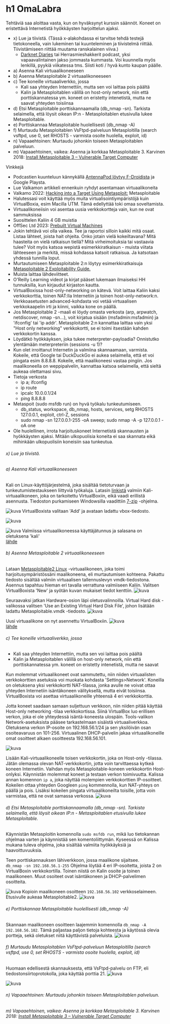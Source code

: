 # h1 OmaLabra

Tehtäviä saa aloittaa vasta, kun on hyväksynyt kurssin säännöt. Koneet on eristettävä Internetistä hyökkäysten harjoittelun ajaksi.

+ x) Lue ja tiivistä. (Tässä x-alakohdassa ei tarvitse tehdä testejä tietokoneella, vain lukeminen tai kuunteleminen ja tiivistelmä riittää. Tiivistämiseen riittää muutama ranskalainen viiva.)
  + [Darknet Diaries](https://darknetdiaries.com/) tai Herrasmieshakkerit podcast, yksi vapaavalintainen jakso jommasta kummasta. Voi kuunnella myös lenkillä, pyykiä viikatessa tms. Siisti koti / hyvä kunto kaupan päälle.
+ a) Asenna Kali virtuaalikoneeseen
+ b) Asenna Metasploitable 2 virtuaalikoneeseen
+ c) Tee koneille virtuaaliverkko, jossa
   + Kali saa yhteyden Internettiin, mutta sen voi laittaa pois päältä
   + Kalin ja Metasploitablen välillä on host-only network, niin että porttiskannatessa ym. koneet on eristetty intenetistä, mutta ne saavat yhteyden toisiinsa
+ d) Etsi Metasploitable porttiskannaamalla (db_nmap -sn). Tarkista selaimella, että löysit oikean IP:n - Metasploitablen etusivulla lukee Metasploitable.
+ e) Porttiskannaa Metasploitable huolellisesti (db_nmap -A)
+ f) Murtaudu Metasploitablen VsFtpd-palveluun Metasploitilla (search vsftpd, use 0, set RHOSTS - varmista osoite huolella, exploit, id)
+ n) Vapaaehtoinen: Murtaudu johonkin toiseen Metasploitablen palveluun.
+ m) Vapaaehtoinen, vaikea: Asenna ja korkkaa Metasploitable 3. Karvinen 2018: [Install Metasploitable 3 – Vulnerable Target Computer](https://terokarvinen.com/2018/install-metasploitable-3-vulnerable-target-computer/)

Vinkkejä
+ Podcastien kuunteluun kännykällä [AntennaPod löytyy F-Droidista](https://f-droid.org/en/packages/de.danoeh.antennapod/) ja Google Playsta.
+ Lue Valkamon artikkeli ennenkuin ryhdyt asentamaan virtuaalikoneita
+ Valkamo 2022: [Hacking into a Target Using Metasploit:](https://tuomasvalkamo.com/PenTestCourse/week-2/) Metasploitable
+ Halutessasi voit käyttää myös muita virtualisointiympäristöjä kuin VirtualBoxia, esim Macilla UTM. Tämä edellyttää toki omaa soveltamista.
+ Virtuaalikoneiisin voi asentaa uusia verkkokortteja vain, kun ne ovat sammuksissa
+ Suosittelen Kaliin 4 GB muistia
+ OffSec Ltd 2023: [Prebuilt Virtual Machines](https://tuomasvalkamo.com/PenTestCourse/week-2/)
+ Jokin tehtävä voi olla vaikea. Tee ja raportoi silloin kaikki mitä osaat. Listaa lähteet, joista hait ohjeita. Onko jotain vielä kokeiltavana? Mitä haasteita on vielä ratkaisun tiellä? Mitä virheimoituksia tai vastaavia tulee? Voit myös katsoa wepistä esimerkkiratkaisun - muista viitata lähteeseen ja merkitä, missä kohdassa katsoit ratkaisua. Ja katsotaan yhdessä tunnilla loput.
+ Murtautumiseen Metasploitable 2:n löytyy esimerkkiratkaisuja [Metasploitable 2 Exploitability Guide.](https://docs.rapid7.com/metasploit/metasploitable-2-exploitability-guide)
+ Muista laittaa lähdeviitteet. 
+ O'Reilly Learning videot ja kirjat pääset lukemaan ilmaiseksi HH tunnuksilla, kun kirjaudut kirjaston kautta.
+ VirtualBoxissa host-only-networking on kätevä. Voit laittaa Kaliin kaksi verkkokorttia, toinen NAT:lla Internetiin ja toinen host-only-network:n. Verkkoasetusten advanced-kohdasta voi vetää virtuaalisen verkkokaapelin irti ja kiinni, vaikka kone on päällä.
+ Jos Metasploitable 2 -maali ei löydy omasta verkosta (arp, arpwatch, netdiscover, nmap -sn...), voit kirjatua sisään (msfadmin:msfadmin) ja 'ifconfig' tai 'ip addr'. Metasploitable 2:n kannattaa laittaa vain yksi "Host only networking" verkkokortti, se ei toimi itsestään kahden verkkokortin kanssa.
+ Löydätkö hyökkäyksen, joka tukee meterpreter-payloadia? Onnistutko ylentämään meterpreteriin (sessions -u 1)?
+ Kun olet irroittanut Internetin ja valmiina skannaamaan, varmista. Kokeile, että Google tai DuckDuckGo ei aukea selaimella, että et voi pingata esim 8.8.8.8. Kokeile, että maalikoneesi vastaa pingiin. Jos maalikoneella on weppipalvelin, kannattaa katsoa selaimella, että sieltä aukeaa olettamasi sivu.
+ Tietoja verkosta
  + ip a; ifconfig
  + ip route
  + ipcalc 10.0.0.1/24
  + ping 8.8.8.8
+ Metaspoit (sudo msfdb run) on hyvä työkalu tunkeutumiseen.
  + db_status, workspace, db_nmap, hosts, services, setg RHOSTS 127.0.0.1, exploit, ctrl-Z, sessions
  + sudo nmap -sn 127.0.0.1-255 -oA sweep; sudo nmap -A -p 127.0.0.1 -oA one
+ Ole huolellinen, irrota harjoituskoneet Internetistä skannausten ja hyökkäysten ajaksi. Mitään ulkopuolisia koneita ei saa skannata eikä mihinkään ulkopuolisiin koneisiin saa tunkeutua.

###### x) Lue ja tiivistä.

###### a) Asenna Kali virtuaalikoneeseen

Kali on Linux-käyttöjärjestelmä, joka sisältää tietoturvaan ja tunkeutumistestaukseen liittyviä työkaluja. Latasin [linkistä](https://cdimage.kali.org/kali-2023.1/kali-linux-2023.1-virtualbox-amd64.7z) valmiin Kali-virtuaalikoneen, joka on tarkoitettu VirtualBoxiin, eikä vaadi erillistä asennusta. Tiedoston purkamiseen Windowsilla vaadittiin [7-zip](https://www.7-zip.org/a/7z2201-x64.exe) -ohjelma.

![kuva](https://user-images.githubusercontent.com/103586741/228532671-41b6a9a9-d060-47d8-829b-d38152cf541b.png)
VirtualBoxista valitaan 'Add' ja avataan ladattu vbox-tiedosto.

![kuva](https://user-images.githubusercontent.com/103586741/228538045-f5ac3670-e48c-4136-a8a3-be49cdab4f50.png)

![kuva](https://user-images.githubusercontent.com/103586741/228539261-16ce9ab5-4183-4a37-bcd4-0111330ba28a.png)
Valmiissa virtuaalikoneessa käyttäjätunnus ja salasana on oletuksena 'kali'  
[lähde](https://www.kali.org/docs/virtualization/import-premade-virtualbox/)

###### b) Asenna Metasploitable 2 virtuaalikoneeseen

Lataan [Metasploitable2 Linux](https://sourceforge.net/projects/metasploitable/) -virtuaalikoneen, joka toimi harjoitusympäristössäni maalikoneena, eli murtautumisen kohteena. Pakattu tiedosto sisältää valmiin virtuaalisen tallennuslevyn vmdk-tiedostona. Asennus tapahtuu hieman eri tavalla verrattuna valmiiseen Kaliin. Valitsen VirtualBoxista 'New' ja syötän kuvan mukaiset tiedot kenttiin. 
![kuva](https://user-images.githubusercontent.com/103586741/228551582-c4bde08a-b3f3-4d3f-94ca-d28aec944418.png)

Seuraavaksi jatkan Hardware-osion läpi oletusvalinnoilla. Virtual Hard disk -valikossa valitsen 'Use an Existing Virtual Hard Disk File', johon lisätään ladattu Metasploitable.vmdk -tiedosto. 
![kuva](https://user-images.githubusercontent.com/103586741/228552382-8e3a0d57-7c3f-4772-a5e9-72fb35c1a098.png)

Uusi virtuaalikone on nyt asennettu VirtualBoxiin. 
![kuva](https://user-images.githubusercontent.com/103586741/228565145-9c217f89-6fdd-4381-9094-8929a64ab7af.png)  
[lähde ](https://www.geeksforgeeks.org/how-to-install-metasploitable-2-in-virtualbox/)

###### c) Tee koneille virtuaaliverkko, jossa
+ Kali saa yhteyden Internettiin, mutta sen voi laittaa pois päältä
+ Kalin ja Metasploitablen välillä on host-only network, niin että porttiskannatessa ym. koneet on eristetty intenetistä, mutta ne saavat

Kun molemmat virtuaalikoneet ovat sammutettu, niin niiden virtuaalisten verkkokorttien asetuksia voi muokata kohdasta 'Settings>Network'. Koneilla on oletuksena yksi verkkokortti NAT-tilassa, jonka avulle ne voivat ottaa yhteyden Internetiin isäntäkoneen välityksellä, mutta eivät toisiinsa. VirtualBoxista voi asettaa virtuaalikoneille yhteensä 4 eri verkkokorttia. 

Jotta koneet saadaan samaan suljettuun verkkoon, niin niiden pitää käyttää Host-only networking -tilaa verkkokortissa. Siinä VirtualBox luo erillisen verkon, joka ei ole yhteydessä isäntä-koneesta ulospäin. Tools-valikon Network-asetuksista pääsee tarkastelmaan sisäistä virtuaaliverkkoa. Oletuksena verkon IP-osoite on 192.168.56.1/24 ja sen yksilöivän osan osoiteavaruus on 101-256. Virtuaalinen DHCP-palvelin jakaa virtuaalikoneille omat osoitteet alkaen osoitteesta 192.168.56.101.  

![kuva](https://user-images.githubusercontent.com/103586741/228588977-27d5d34e-13c4-49f1-9437-e307e59581d0.png)

Lisään Kali-virtuaalikoneelle toisen verkkokortin, joka on Host-only -tilassa. Jätän olemassa olevan NAT-verkkokortin, jotta voin tarvittaessa kytkeä koneen Internetiin. Vaihdan myös Metasploitable-koneen verkkokortin Host-onlyksi. Käynnistän molemmat koneet ja testaan verkon toimivuutta. Kalissa annan komennon `ip a`, joka näyttää molempien verkkokorttien IP-osoitteet. Kokeilen ottaa yhteyden Googleen `ping` kommennolla, kun NAT-yhteys on päällä ja pois. Lisäksi kokeilen pingata virtuaalikoneilta toisille, jotta voin varmistaa, että ne ovat samassa verkossa. 
![kuva](https://user-images.githubusercontent.com/103586741/228597462-8c274ba2-c6d8-4a04-ade3-bf37b07a6783.png)


###### d) Etsi Metasploitable porttiskannaamalla (db_nmap -sn). Tarkista selaimella, että löysit oikean IP:n - Metasploitablen etusivulla lukee Metasploitable.

Käynnistän Metasploitin komennolla `sudo msfdb run`, mikä luo tietokannan ohjelmaa varten ja käynnistää sen komentoliittymän. Kyseessä on Kalissa mukana tuleva ohjelma, joka sisältää valmiita hyökkäyksiä ja haavoittuvuuksia.

Teen porttiskannauksen lähiverkkoon, jossa maalikone sijaitsee.  
`db_nmap -sn 192.168.56.1-255` Ohjelma löytää 4 eri IP-osoitetta, joista 2 on VirtualBoxin verkkokortilla. Toinen niistä on Kalin osoite ja toinen maalikoneen. Muut osoiteet ovat isäntäkoneen ja DHCP-palvelimen osoitteita. 

![kuva](https://user-images.githubusercontent.com/103586741/228621482-6bb9bca4-56e1-4c33-a389-645bd0f0d3e1.png)
Kopioin maalikoneen osoitteen `192.168.56.102` verkkoselaimeen. Etusivulle aukeaa Metasploitable2.
![kuva](https://user-images.githubusercontent.com/103586741/228621570-00aa823d-02c5-418b-8bbb-85395613166f.png)

###### e) Porttiskannaa Metasploitable huolellisesti (db_nmap -A)

Skannaan maalikoneen osoitteen laajemmin komennolla `db_nmap -A 192.168.56.102`. Tämä paljastaa paljon tietoja kohteesta ja käytössä olevia portteja, sekä oletukset niitä käyttävistä palveluista. 
![kuva](https://user-images.githubusercontent.com/103586741/228626393-923cdcf8-36aa-4072-bf5f-07bf203af58a.png)

###### f) Murtaudu Metasploitablen VsFtpd-palveluun Metasploitilla (search vsftpd, use 0, set RHOSTS - varmista osoite huolella, exploit, id)

Huomaan edellisestä skannauksesta, että VsFtpd-palvelu on FTP, eli tiedostonsiirtoprotokolla, joka käyttää porttia 21.
![kuva](https://user-images.githubusercontent.com/103586741/228901017-8d179432-36af-4e47-bf65-c7ee84b83a3f.png)

![kuva](https://user-images.githubusercontent.com/103586741/228902231-ec1559e4-5792-4abe-8f29-706b51b03498.png)



###### n) Vapaaehtoinen: Murtaudu johonkin toiseen Metasploitablen palveluun.
###### m) Vapaaehtoinen, vaikea: Asenna ja korkkaa Metasploitable 3. Karvinen 2018: [Install Metasploitable 3 – Vulnerable Target Computer](https://terokarvinen.com/2018/install-metasploitable-3-vulnerable-target-computer/)
